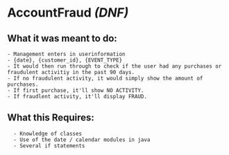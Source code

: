 # AccountFraud *(DNF)*

## What it was meant to do:
    - Management enters in userinformation
    - {date}, {customer_id}, {EVENT_TYPE}
    - It would then run through to check if the user had any purchases or fraudulent activitiy in the past 90 days.
    - If no fraudulent activity, it would simply show the amount of purchases.
    - If first purchase, it'll show NO ACTIVITY.
    - If fraudlent activity, it'll display FRAUD.
    
    
## What this Requires:
      - Knowledge of classes
      - Use of the date / calendar modules in java
      - Several if statements
    
